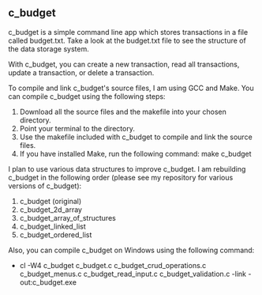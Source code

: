## c_budget

c_budget is a simple command line app which stores transactions in a file called budget.txt. Take a look at the budget.txt file to see the structure of the data storage system.

With c_budget, you can create a new transaction, read all transactions, update a transaction, or delete a transaction.

To compile and link c_budget's source files, I am using GCC and Make. You can compile c_budget using the following steps:

1. Download all the source files and the makefile into your chosen directory.
2. Point your terminal to the directory.
3. Use the makefile included with c_budget to compile and link the source files.
4. If you have installed Make, run the following command: make c_budget

I plan to use various data structures to improve c_budget. I am rebuilding c_budget in the following order (please see my repository for various versions of c_budget):

1. c_budget (original)
2. c_budget_2d_array
3. c_budget_array_of_structures
4. c_budget_linked_list
5. c_budget_ordered_list

Also, you can compile c_budget on Windows using the following command:

- cl -W4 c_budget c_budget.c c_budget_crud_operations.c c_budget_menus.c c_budget_read_input.c c_budget_validation.c -link -out:c_budget.exe
